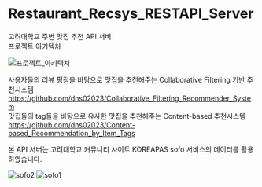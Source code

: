 # Restaurant_Recsys_RESTAPI_Server  

고려대학교 주변 맛집 추천 API 서버  
프로젝트 아키텍처  


![프로젝트_아키텍처](https://user-images.githubusercontent.com/20104945/92298405-5855e580-ef83-11ea-901c-9b312c18b77e.png)  




사용자들의 리뷰 평점을 바탕으로 맛집을 추천해주는 Collaborative Filtering 기반 추천시스템  
https://github.com/dns02023/Collaborative_Filtering_Recommender_System  
맛집들의 tag들을 바탕으로 유사한 맛집을 추천해주는 Content-based 추천시스템  
https://github.com/dns02023/Content-based_Recommendation_by_Item_Tags  




본 API 서버는 고려대학교 커뮤니티 사이트 KOREAPAS sofo 서비스의 데이터를 활용하였습니다.  

![sofo2](https://user-images.githubusercontent.com/20104945/92298401-4a07c980-ef83-11ea-9109-6f966213a91f.jpg)
![sofo1](https://user-images.githubusercontent.com/20104945/92298402-4aa06000-ef83-11ea-9b26-a57fa679ce35.jpg)

